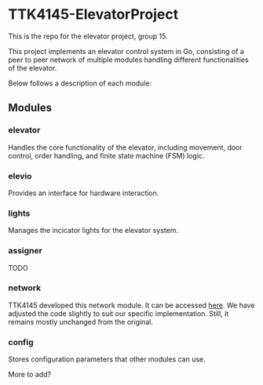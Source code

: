 # TTK4145-ElevatorProject

This is the repo for the elevator project, group 15.

This project implements an elevator control system in Go, consisting of a peer to peer network of multiple modules handling different functionalities of the elevator. 

Below follows a description of each module:

## Modules
### **elevator**
Handles the core functionality of the elevator, including movement, door control, order handling, and finite state machine (FSM) logic.

### **elevio**
Provides an interface for hardware interaction.

### **lights**
Manages the incicator lights for the elevator system.

### **assigner**
TODO

### **network**
TTK4145 developed this network module. It can be accessed [here](https://github.com/TTK4145/Network-go). We have adjusted the code slightly to suit our specific implementation. Still, it remains mostly unchanged from the original.

### **config**
Stores configuration parameters that other modules can use.

More to add?
